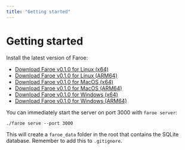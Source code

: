 ```yaml
---
title: "Getting started"
---
```


# Getting started

Install the latest version of Faroe:

- [Download Faroe v0.1.0 for Linux (x64)]()
- [Download Faroe v0.1.0 for Linux (ARM64)]()
- [Download Faroe v0.1.0 for MacOS (x64)]()
- [Download Faroe v0.1.0 for MacOS (ARM64)]()
- [Download Faroe v0.1.0 for Windows (x64)]()
- [Download Faroe v0.1.0 for Windows (ARM64)]()

You can immediately start the server on port 3000 with `faroe server`:

```
./faroe serve --port 3000
```

This will create a `faroe_data` folder in the root that contains the SQLite database. Remember to add this to `.gitignore`.
